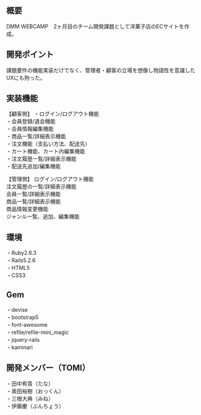 ## 概要
DMM WEBCAMP　2ヶ月目のチーム開発課題として洋菓子店のECサイトを作成。

## 開発ポイント
課題要件の機能実装だけでなく、管理者・顧客の立場を想像し物語性を意識したUXにも拘った。

## 実装機能
【顧客側】
・ログイン/ログアウト機能</br>
・会員登録/退会機能</br>
・会員情報編集機能</br>
・商品一覧/詳細表示機能</br>
・注文機能（支払い方法、配送先）</br>
・カート機能、カート内編集機能</br>
・注文履歴一覧/詳細表示機能</br>
・配送先追加/編集機能

【管理側】
ログイン/ログアウト機能</br>
注文履歴の一覧/詳細表示機能</br>
会員一覧/詳細表示機能</br>
商品一覧/詳細表示機能</br>
商品情報変更機能</br>
ジャンル一覧、追加、編集機能

## 環境
・Ruby2.6.3</br>
・Rails5.2.6</br>
・HTML5</br>
・CSS3

## Gem
・devise</br>
・bootstrap5</br>
・font-awesome</br>
・refile/refile-mini_magic</br>
・jquery-rails</br>
・kaminari

## 開発メンバー（TOMI）
・田中宥貴（たな）</br>
・奥田裕樹（おっくん）</br>
・三根大典（みね）</br>
・伊藤慶（ぶんちょう）

